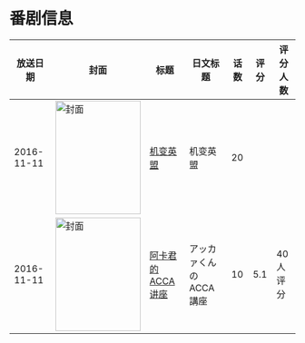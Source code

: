 # 番剧信息

|放送日期|封面|标题|日文标题|话数|评分|评分人数|
|---|---|---|---|---|---|---|
|2016-11-11|<img src="//lain.bgm.tv/pic/cover/c/e0/0e/197641_HBHYe.jpg" alt="封面" style="width:150px;height:200px;object-fit:cover;">|[机变英盟](https://bangumi.tv/subject/197641)|机变英盟|20|||
|2016-11-11|<img src="//lain.bgm.tv/pic/cover/c/ae/33/211227_x2Cf2.jpg" alt="封面" style="width:150px;height:200px;object-fit:cover;">|[阿卡君的ACCA讲座](https://bangumi.tv/subject/211227)|アッカァくんのACCA講座|10|5.1|40人评分|
